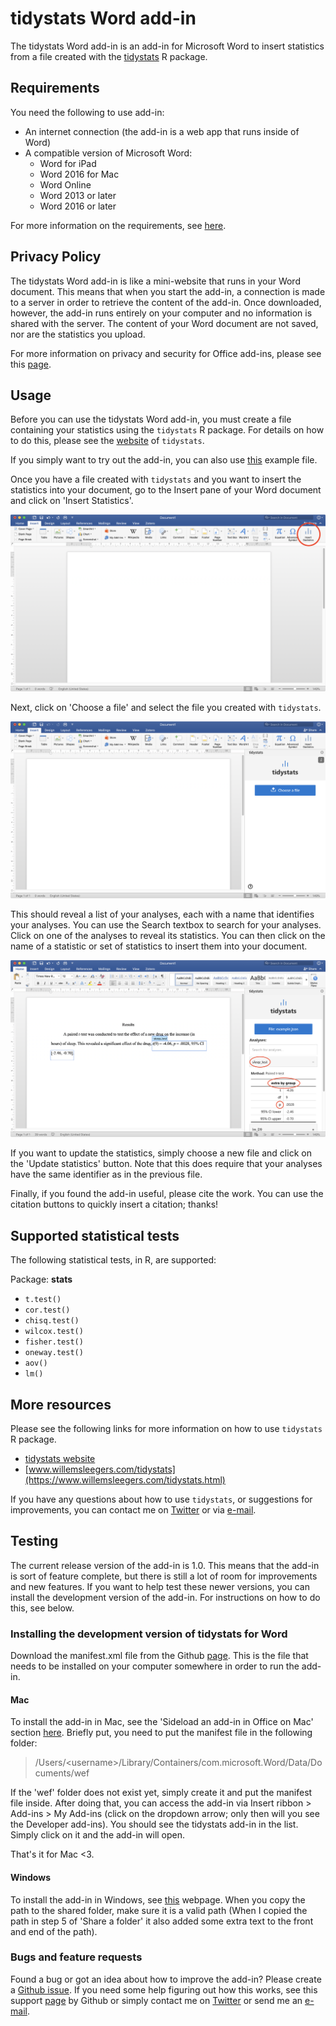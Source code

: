 # tidystats Word add-in

The tidystats Word add-in is an add-in for Microsoft Word to insert statistics from a file created with the [tidystats](https://github.com/WillemSleegers/tidystats) R package. 

## Requirements

You need the following to use add-in:
- An internet connection (the add-in is a web app that runs inside of Word)
- A compatible version of Microsoft Word:
	- Word for iPad
	- Word 2016 for Mac
	- Word Online
	- Word 2013 or later
	- Word 2016 or later

For more information on the requirements, see [here](https://docs.microsoft.com/en-us/office/dev/add-ins/concepts/requirements-for-running-office-add-ins).

## Privacy Policy

The tidystats Word add-in is like a mini-website that runs in your Word document. This means that when you start the add-in, a connection is made to a server in order to retrieve the content of the add-in. Once downloaded, however, the add-in runs entirely on your computer and no information is shared with the server. The content of your Word document are not saved, nor are the statistics you upload.

For more information on privacy and security for Office add-ins, please see this [page](https://docs.microsoft.com/en-us/office/dev/add-ins/concepts/privacy-and-security).

## Usage

Before you can use the tidystats Word add-in, you must create a file containing your statistics using the `tidystats` R package. For details on how to do this, please see the [website](https://willemsleegers.github.io/tidystats/) of `tidystats`.

If you simply want to try out the add-in, you can also use [this](assets/tidystats/example.json) example file.

Once you have a file created with `tidystats` and you want to insert the statistics into your document, go to the Insert pane of your Word document and click on 'Insert Statistics'. 

![](assets/screens/screen_insert_x2_w_help.png)

Next, click on 'Choose a file' and select the file you created with `tidystats`. 

![](assets/screens/screen_start_x2.png)

This should reveal a list of your analyses, each with a name that identifies your analyses. You can use the Search textbox to search for your analyses. Click on one of the analyses to reveal its statistics. You can then click on the name of a statistic or set of statistics to insert them into your document.

![](assets/screens/screen_t_test_x2_w_help.png)

If you want to update the statistics, simply choose a new file and click on the 'Update statistics' button. Note that this does require that your analyses have the same identifier as in the previous file.

Finally, if you found the add-in useful, please cite the work. You can use the citation buttons to quickly insert a citation; thanks!

## Supported statistical tests

The following statistical tests, in R, are supported:

Package: **stats**
- `t.test()`
- `cor.test()`
- `chisq.test()`
- `wilcox.test()`
- `fisher.test()`
- `oneway.test()`
- `aov()`
- `lm()`

## More resources

Please see the following links for more information on how to use `tidystats` R package.

- [tidystats website](https://willemsleegers.github.io/tidystats/)
- [www.willemsleegers.com/tidystats](https://www.willemsleegers.com/tidystats.html)

If you have any questions about how to use `tidystats`, or suggestions for improvements, you can contact me on [Twitter](https://twitter.com/willemsleegers) or via [e-mail](mailto:tidystats@gmail.com).

## Testing

The current release version of the add-in is 1.0. This means that the add-in is sort of feature complete, but there is still a lot of room for improvements and new features. If you want to help test these newer versions, you can install the development version of the add-in. For instructions on how to do this, see below.

### Installing the development version of tidystats for Word

Download the manifest.xml file from the Github [page](https://github.com/WillemSleegers/tidystats-Word-add-in). This is the file that needs to be installed on your computer somewhere in order to run the add-in.

#### Mac

To install the add-in in Mac, see the 'Sideload an add-in in Office on Mac' section [here](https://docs.microsoft.com/en-us/office/dev/add-ins/testing/sideload-an-office-add-in-on-ipad-and-mac#sideload-an-add-in-in-office-on-mac). Briefly put, you need to put the manifest file in the following folder:

> /Users/\<username\>/Library/Containers/com.microsoft.Word/Data/Documents/wef

If the 'wef' folder does not exist yet, simply create it and put the manifest file inside. After doing that, you can access the add-in via Insert ribbon > Add-ins > My Add-ins (click on the dropdown arrow; only then will you see the Developer add-ins). You should see the tidystats add-in in the list. Simply click on it and the add-in will open.

That's it for Mac <3. 

#### Windows

To install the add-in in Windows, see [this](https://docs.microsoft.com/en-us/office/dev/add-ins/testing/create-a-network-shared-folder-catalog-for-task-pane-and-content-add-ins) webpage. When you copy the path to the shared folder, make sure it is a valid path (When I copied the path in step 5 of 'Share a folder' it also added some extra text to the front and end of the path).

### Bugs and feature requests

Found a bug or got an idea about how to improve the add-in? Please create a [Github issue](https://github.com/WillemSleegers/tidystats-Word-add-in/issues). If you need some help figuring out how this works, see this support [page](https://help.github.com/en/articles/creating-an-issue) by Github or simply contact me on [Twitter](https://twitter.com/willemsleegers) or send me an [e-mail](mailto:tidystats@gmail.com).